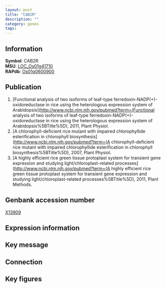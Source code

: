 ```yaml
---
layout: post
title: "CAB2R"
description: ""
category: genes
tags: 
---
```


## Information
__Symbol__: CAB2R  
__MSU__: [LOC_Os01g41710](http://rice.plantbiology.msu.edu/cgi-bin/ORF_infopage.cgi?orf=LOC_Os01g41710)  
__RAPdb__: [Os01g0600900](http://rapdb.dna.affrc.go.jp/viewer/gbrowse_details/irgsp1?name=Os01g0600900)  

## Publication
1. [Functional analysis of two isoforms of leaf-type ferredoxin-NADP(+)-oxidoreductase in rice using the heterologous expression system of Arabidopsis](http://www.ncbi.nlm.nih.gov/pubmed?term=(Functional analysis of two isoforms of leaf-type ferredoxin-NADP(+)-oxidoreductase in rice using the heterologous expression system of Arabidopsis%5BTitle%5D), 2011, Plant Physiol.
2. [A chlorophyll-deficient rice mutant with impaired chlorophyllide esterification in chlorophyll biosynthesis](http://www.ncbi.nlm.nih.gov/pubmed?term=(A chlorophyll-deficient rice mutant with impaired chlorophyllide esterification in chlorophyll biosynthesis%5BTitle%5D), 2007, Plant Physiol.
3. [A highly efficient rice green tissue protoplast system for transient gene expression and studying light/chloroplast-related processes](http://www.ncbi.nlm.nih.gov/pubmed?term=(A highly efficient rice green tissue protoplast system for transient gene expression and studying light/chloroplast-related processes%5BTitle%5D), 2011, Plant Methods.

## Genbank accession number
[X13909](http://www.ncbi.nlm.nih.gov/nuccore/X13909)

## Expression information

## Key message

## Connection

## Key figures


